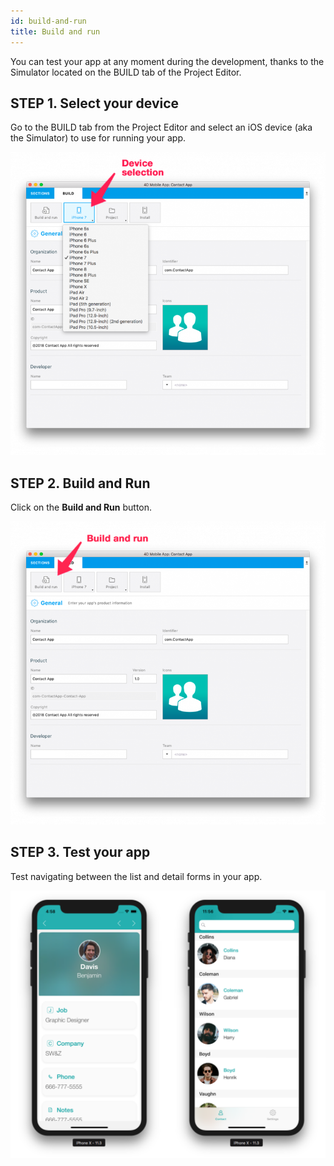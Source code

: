 ```yaml
---
id: build-and-run
title: Build and run
---
```



You can test your app at any moment during the development, thanks to the Simulator located on the BUILD tab of the Project Editor.

## STEP 1. Select your device

Go to the BUILD tab from the Project Editor and select an iOS device (aka the Simulator) to use for running your app.

![Device selection](img/device-selection-4D-for-ios.png)

## STEP 2. Build and Run

Click on the **Build and Run** button.

![Build and Run](img/build-and-run-4D-for-iOS.png)

## STEP 3. Test your app

Test navigating between the list and detail forms in your app.

![Test in Simulator](img/simulator-forms-4D-for-iOS.png) 
